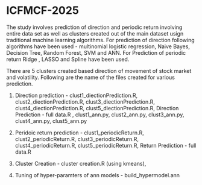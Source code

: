 # ICFMCF-2025
The study involves prediction of direction and periodic return involving entire data set as well as clusters created out of the main dataset usign traditional machine learning algorithms. For prediction of direction following algorithms have been used - multinomial logistic regression, Naive Bayes, Decision Tree, Random Forest, SVM and ANN. For Prediction of periodic return Ridge , LASSO and Spline have been used. 

There are 5 clusters created based direction of movement of stock market and volatility. Following are the name of the files created for various prediction.


01. Direction prediction - clust1_diectionPrediction.R, clust2_diectionPrediction.R, clust3_diectionPrediction.R, clust4_diectionPrediction.R, clust5_diectionPrediction.R, Direction Prediction - full data.R , clust1_ann.py, clust2_ann.py, clust3_ann.py, clust4_ann.py, clust5_ann.py


02. Peridoic return prediction - clust1_periodicReturn.R, clust2_periodicReturn.R, clust3_periodicReturn.R, clust4_periodicReturn.R, clust5_periodicReturn.R, Return Prediction - full data.R 

03. Cluster Creation - cluster creation.R (using kmeans),
4. Tuning of hyper-paramters of ann models - build_hypermodel.ann
